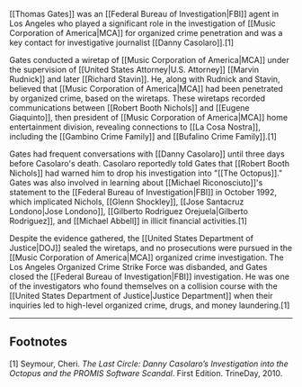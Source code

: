 [[Thomas Gates]] was an [[Federal Bureau of Investigation|FBI]] agent in Los Angeles who played a significant role in the investigation of [[Music Corporation of America|MCA]] for organized crime penetration and was a key contact for investigative journalist [[Danny Casolaro]].[1]

Gates conducted a wiretap of [[Music Corporation of America|MCA]] under the supervision of [[United States Attorney|U.S. Attorney]] [[Marvin Rudnick]] and later [[Richard Stavin]]. He, along with Rudnick and Stavin, believed that [[Music Corporation of America|MCA]] had been penetrated by organized crime, based on the wiretaps. These wiretaps recorded communications between [[Robert Booth Nichols]] and [[Eugene Giaquinto]], then president of [[Music Corporation of America|MCA]] home entertainment division, revealing connections to [[La Cosa Nostra]], including the [[Gambino Crime Family]] and [[Bufalino Crime Family]].[1]

Gates had frequent conversations with [[Danny Casolaro]] until three days before Casolaro's death. Casolaro reportedly told Gates that [[Robert Booth Nichols]] had warned him to drop his investigation into "[[The Octopus]]." Gates was also involved in learning about [[Michael Riconosciuto]]'s statement to the [[Federal Bureau of Investigation|FBI]] in October 1992, which implicated Nichols, [[Glenn Shockley]], [[Jose Santacruz Londono|Jose Londono]], [[Gilberto Rodriguez Orejuela|Gilberto Rodriguez]], and [[Michael Abbell]] in illicit financial activities.[1]

Despite the evidence gathered, the [[United States Department of Justice|DOJ]] sealed the wiretaps, and no prosecutions were pursued in the [[Music Corporation of America|MCA]] organized crime investigation. The Los Angeles Organized Crime Strike Force was disbanded, and Gates closed the [[Federal Bureau of Investigation|FBI]] investigation. He was one of the investigators who found themselves on a collision course with the [[United States Department of Justice|Justice Department]] when their inquiries led to high-level organized crime, drugs, and money laundering.[1]

---
## Footnotes
[1] Seymour, Cheri. *The Last Circle: Danny Casolaro’s Investigation into the Octopus and the PROMIS Software Scandal*. First Edition. TrineDay, 2010.
